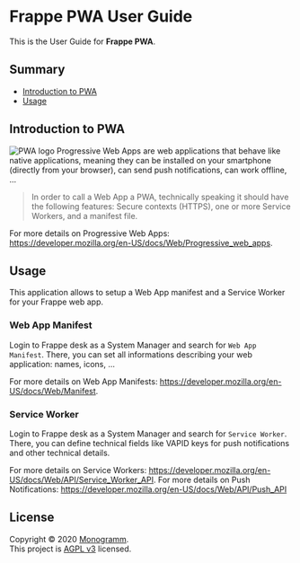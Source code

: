 # **Frappe PWA** User Guide

This is the User Guide for **Frappe PWA**.

## Summary

* [Introduction to PWA](#Introduction%20to%20PWA)
* [Usage](#Usage)

## Introduction to PWA

![PWA logo](pwalogo.svg)
Progressive Web Apps are web applications that behave like native applications, meaning they can be installed on your smartphone (directly from your browser), can send push notifications, can work offline, ...

> In order to call a Web App a PWA, technically speaking it should have the following features: Secure contexts (HTTPS), one or more Service Workers, and a manifest file.

For more details on Progressive Web Apps: <https://developer.mozilla.org/en-US/docs/Web/Progressive_web_apps>.

## Usage

This application allows to setup a Web App manifest and a Service Worker for your Frappe web app.

### Web App Manifest

Login to Frappe desk as a System Manager and search for `Web App Manifest`. There, you can set all informations describing your web application: names, icons, ...

For more details on Web App Manifests: <https://developer.mozilla.org/en-US/docs/Web/Manifest>.

### Service Worker

Login to Frappe desk as a System Manager and search for `Service Worker`. There, you can define technical fields like VAPID keys for push notifications and other technical details.

For more details on Service Workers: <https://developer.mozilla.org/en-US/docs/Web/API/Service_Worker_API>.
For more details on Push Notifications: <https://developer.mozilla.org/en-US/docs/Web/API/Push_API>

## License

Copyright © 2020 [Monogramm](https://github.com/Monogramm).<br />
This project is [AGPL v3](https://opensource.org/licenses/AGPL-3.0) licensed.
